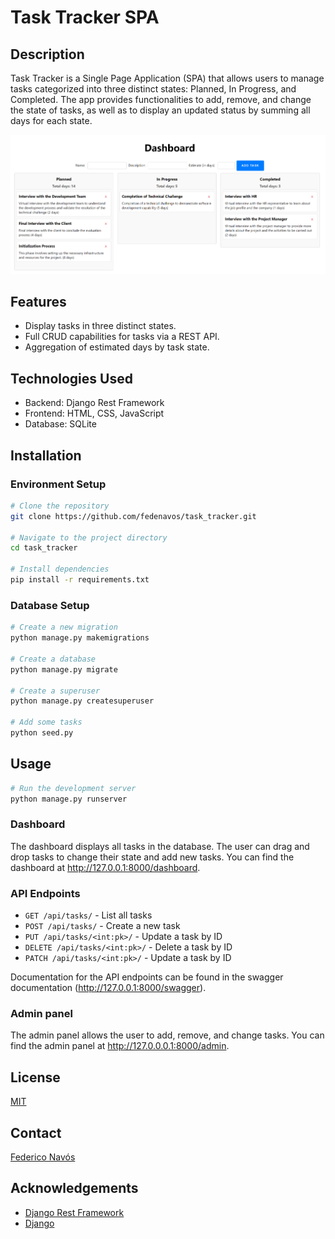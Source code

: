 # Task Tracker SPA

## Description
Task Tracker is a Single Page Application (SPA) that allows users to manage tasks categorized into three distinct states: Planned, In Progress, and Completed. The app provides functionalities to add, remove, and change the state of tasks, as well as to display an updated status by summing all days for each state.

![Dashboard](assets/screenshot.png)

## Features
- Display tasks in three distinct states.
- Full CRUD capabilities for tasks via a REST API.
- Aggregation of estimated days by task state.

## Technologies Used
- Backend: Django Rest Framework
- Frontend: HTML, CSS, JavaScript
- Database: SQLite

## Installation

### Environment Setup
```bash
# Clone the repository
git clone https://github.com/fedenavos/task_tracker.git

# Navigate to the project directory
cd task_tracker

# Install dependencies
pip install -r requirements.txt
```

### Database Setup
```bash
# Create a new migration
python manage.py makemigrations

# Create a database
python manage.py migrate

# Create a superuser
python manage.py createsuperuser

# Add some tasks
python seed.py
```

## Usage
```bash
# Run the development server
python manage.py runserver
```

### Dashboard

The dashboard displays all tasks in the database. The user can drag and drop tasks to change their state and add new tasks.
You can find the dashboard at http://127.0.0.1:8000/dashboard.

### API Endpoints
- `GET /api/tasks/` - List all tasks
- `POST /api/tasks/` - Create a new task
- `PUT /api/tasks/<int:pk>/` - Update a task by ID
- `DELETE /api/tasks/<int:pk>/` - Delete a task by ID
- `PATCH /api/tasks/<int:pk>/` - Update a task by ID

Documentation for the API endpoints can be found in the swagger documentation (http://127.0.0.1:8000/swagger).

### Admin panel

The admin panel allows the user to add, remove, and change tasks. You can find the admin panel at http://127.0.0.0.1:8000/admin.

## License
[MIT](https://choosealicense.com/licenses/mit/)

## Contact
[Federico Navós](https://www.linkedin.com/in/federico-navos/)

## Acknowledgements
- [Django Rest Framework](https://www.django-rest-framework.org/)
- [Django](https://www.djangoproject.com/)
